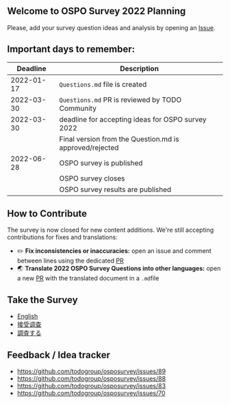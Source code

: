 ## Welcome to OSPO Survey 2022 Planning

Please, add your survey question ideas and analysis by opening an [Issue](https://github.com/todogroup/osposurvey/issues).

## Important days to remember:

| Deadline | Description |
| --- | --- |
| 2022-01-17| `Questions.md` file is created |
| 2022-03-30| `Questions.md` PR is reviewed by TODO Community |
| 2022-03-30| deadline for accepting ideas for OSPO survey 2022 |
| | Final version from the Question.md is approved/rejected |
| 2022-06-28| OSPO survey is published |
| | OSPO survey closes |
| | OSPO survey results are published |

## How to Contribute

The survey is now closed for new content additions. We're still accepting contributions for fixes and translations:
* ✏️ **Fix inconsistencies or inaccuracies:** open an issue and comment between lines using the dedicated [PR](https://github.com/todogroup/osposurvey/pull/99)
* 🌏 **Translate 2022 OSPO Survey Questions into other languages:** open a new [PR](https://github.com/todogroup/osposurvey/pull/) with the translated document in a `.md`file 


## Take the Survey

* [English](https://www.research.net/r/J9SHPWZ)
* [接受调查](https://www.research.net/r/J9SHPWZ?lang=zh)
* [調査する](https://www.research.net/r/J9SHPWZ?lang=ja)


## Feedback / Idea tracker

* https://github.com/todogroup/osposurvey/issues/89
* https://github.com/todogroup/osposurvey/issues/88
* https://github.com/todogroup/osposurvey/issues/83
* https://github.com/todogroup/osposurvey/issues/70
